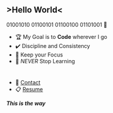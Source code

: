 ## >Hello World<

01001010 01100101 01100100 01101001 👾

- 🏆 My Goal is to **Code** wherever I go
- ✔️ Discipline and Consistency
- 🎯 Keep your Focus
- 🌱 _NEVER_ Stop Learning
#
- 📩 <a href="mailto:matheusreynaud@icloud.com">Contact</a>
- 📋 <a href="https://docs.google.com/document/d/1tZDVT_Ib5vmgnQiNQzH5iItnE3qbfYFy/edit?usp=sharing&ouid=111368209930853692993&rtpof=true&sd=true">Resume </a>


**_This is the way_**
